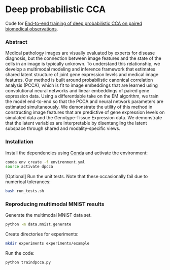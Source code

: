 # Deep probabilistic CCA

Code for [End-to-end training of deep probabilistic CCA on paired biomedical observations](http://auai.org/uai2019/proceedings/papers/340.pdf). 

### Abstract

Medical pathology images are visually evaluated by experts for disease diagnosis, but the connection between image features and the state of the cells in an image is typically unknown. To understand this relationship, we develop a multimodal modeling and inference framework that estimates shared latent structure of joint gene expression levels and medical image features. Our method is built around probabilistic canonical correlation analysis (PCCA), which is fit to image embeddings that are learned using convolutional neural networks and linear embeddings of paired gene expression data. Using a differentiable take on the EM algorithm, we train the model end-to-end so that the PCCA and neural network parameters are estimated simultaneously. We demonstrate the utility of this method in constructing image features that are predictive of gene expression levels on simulated data and the Genotype-Tissue Expression data. We demonstrate that the latent variables are interpretable by disentangling the latent subspace through shared and modality-specific views.

### Installation

Install the dependencies using [Conda](https://conda.io/en/latest/) and activate the environment:

```bash
conda env create -f environment.yml
source activate dpcca
```

[Optional] Run the unit tests. Note that these occasionally fail due to numerical tolerances:

```bash
bash run_tests.sh
```

### Reproducing multimodal MNIST results

Generate the multimodal MNIST data set.

```bash
python -m data.mnist.generate
```

Create directories for experiments:

```bash
mkdir experiments experiments/example
```

Run the code:

```python
python traindpcca.py
```